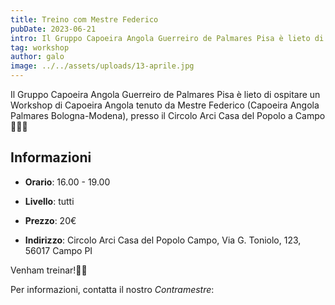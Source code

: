 ```yaml
---
title: Treino com Mestre Federico
pubDate: 2023-06-21
intro: Il Gruppo Capoeira Angola Guerreiro de Palmares Pisa è lieto di ospitare un Workshop di Capoeira Angola tenuto da Mestre Federico (Capoeira Angola Palmares Bologna-Modena), presso il Circolo Arci Casa del Popolo a Campo 🤸🏻‍♂️
tag: workshop
author: galo
image: ../../assets/uploads/13-aprile.jpg
---
```


Il Gruppo Capoeira Angola Guerreiro de Palmares Pisa è lieto di ospitare un Workshop di Capoeira Angola tenuto da Mestre Federico (Capoeira Angola Palmares Bologna-Modena), presso il Circolo Arci Casa del Popolo a Campo 🤸🏻‍♂️

## Informazioni

-   **Orario**: 16.00 - 19.00

-   **Livello**: tutti

-   **Prezzo**: 20€

-   **Indirizzo**: Circolo Arci Casa del Popolo Campo, Via G. Toniolo, 123, 56017 Campo PI

Venham treinar!💚💛

Per informazioni, contatta il nostro _Contramestre_:
